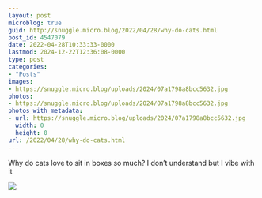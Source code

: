```yaml
---
layout: post
microblog: true
guid: http://snuggle.micro.blog/2022/04/28/why-do-cats.html
post_id: 4547079
date: 2022-04-28T10:33:33-0000
lastmod: 2024-12-22T12:36:08-0000
type: post
categories:
- "Posts"
images:
- https://snuggle.micro.blog/uploads/2024/07a1798a8bcc5632.jpg
photos:
- https://snuggle.micro.blog/uploads/2024/07a1798a8bcc5632.jpg
photos_with_metadata:
- url: https://snuggle.micro.blog/uploads/2024/07a1798a8bcc5632.jpg
  width: 0
  height: 0
url: /2022/04/28/why-do-cats.html
---
```

<p>Why do cats love to sit in boxes so much? I don’t understand but I vibe with it</p>

<img src="uploads/2024/07a1798a8bcc5632.jpg">
